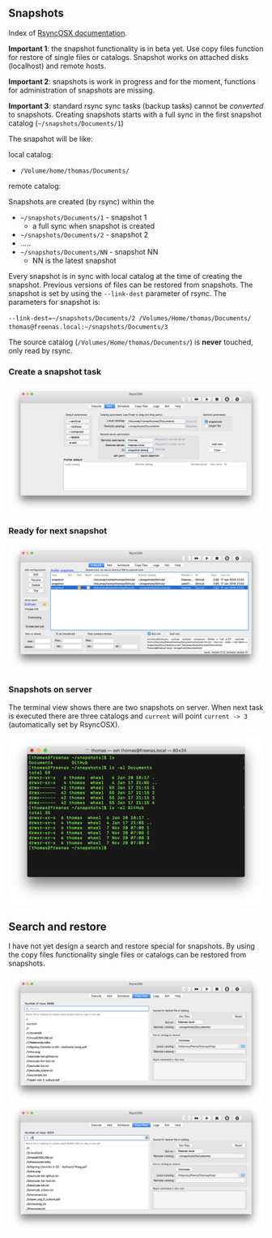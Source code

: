 ## Snapshots

Index of [RsyncOSX documentation](https://rsyncosx.github.io/Documentation/).

**Important 1**: the snapshot functionality is in beta yet. Use copy files function for restore of single files or catalogs. Snapshot works on attached disks (localhost) and remote hosts.

**Important 2**: snapshots is work in progress and for the moment, functions for administration of snapshots are missing.

**Important 3**: standard rsync sync tasks (backup tasks) cannot be *converted* to snapshots. Creating snapshots starts with a full sync in the first snapshot catalog (`~/snapshots/Documents/1`)

The snapshot will be like:

local catalog:

- `/Volume/home/thomas/Documents/`

remote catalog:

Snapshots are created (by rsync) within the

- `~/snapshots/Documents/1` - snapshot 1
  - a full sync when snapshot is created
- `~/snapshots/Documents/2` - snapshot 2
- .....
- `~/snapshots/Documents/NN` - snapshot NN
  - NN is the latest snapshot

Every snapshot is in sync with local catalog at the time of creating the snapshot. Previous versions of files can be restored from snapshots. The snapshot is set by using the `--link-dest` parameter of rsync. The parameters for snapshot is:

`--link-dest=~/snapshots/Documents/2 /Volumes/Home/thomas/Documents/ thomas@freenas.local:~/snapshots/Documents/3`

The source catalog (`/Volumes/Home/thomas/Documents/`) is **never** touched, only read by rsync.

### Create a snapshot task

![Main view](screenshots/master/snapshots/createtask.png)

### Ready for next snapshot

![Main view](screenshots/master/snapshots/readyforbackup.png)

### Snapshots on server

The terminal view shows there are two snapshots on server. When next task is executed there are three catalogs and `current` will point `current -> 3` (automatically set by RsyncOSX).

![Main view](screenshots/master/snapshots/snapshotroot.png)

## Search and restore

I have not yet design a search and restore special for snapshots. By using the copy files functionality single files or catalogs can be restored from snapshots.

![Main view](screenshots/master/snapshots/search1.png)
![Main view](screenshots/master/snapshots/search2.png)
